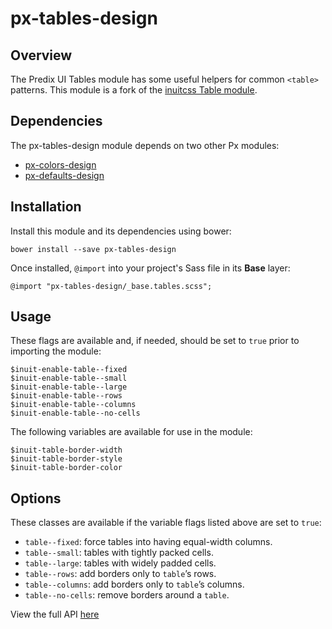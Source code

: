 # px-tables-design

## Overview

The Predix UI Tables module has some useful helpers for common `<table>` patterns. This module is a fork of the [inuitcss Table module](https://github.com/inuitcss/objects.tables).

## Dependencies

The px-tables-design module depends on two other Px modules:

* [px-colors-design](https://github.com/PredixDev/px-colors-design)
* [px-defaults-design](https://github.com/PredixDev/px-defaults-design)

## Installation

Install this module and its dependencies using bower:

    bower install --save px-tables-design

Once installed, `@import` into your project's Sass file in its **Base** layer:

    @import "px-tables-design/_base.tables.scss";

## Usage

These flags are available and, if needed, should be set to `true` prior to importing the module:

    $inuit-enable-table--fixed
    $inuit-enable-table--small
    $inuit-enable-table--large
    $inuit-enable-table--rows
    $inuit-enable-table--columns
    $inuit-enable-table--no-cells

The following variables are available for use in the module:

    $inuit-table-border-width
    $inuit-table-border-style
    $inuit-table-border-color

## Options

These classes are available if the variable flags listed above are set to `true`:

* `table--fixed`: force tables into having equal-width columns.
* `table--small`: tables with tightly packed cells.
* `table--large`: tables with widely padded cells.
* `table--rows`: add borders only to `table`’s rows.
* `table--columns`: add borders only to `table`’s columns.
* `table--no-cells`: remove borders around a `table`.

View the full API [here](http://predixdev.github.io/px-tables-design/sassdoc/)
